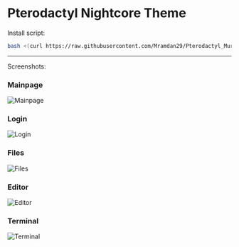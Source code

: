 # Pterodactyl Nightcore Theme

Install script:
```sh
bash <(curl https://raw.githubusercontent.com/Mramdan29/Pterodactyl_Mura_Thems/main/install.sh)
```

---
Screenshots:
### Mainpage
![Mainpage](https://raw.githubusercontent.com/NoPro200/Pterodactyl_Nightcore_Theme/main/images/Serverliste.png "Mainpage")
### Login
![Login](https://raw.githubusercontent.com/NoPro200/Pterodactyl_Nightcore_Theme/main/images/Login.png "Login")
### Files
![Files](https://raw.githubusercontent.com/NoPro200/Pterodactyl_Nightcore_Theme/main/images/Files.png "Files")
### Editor
![Editor](https://raw.githubusercontent.com/NoPro200/Pterodactyl_Nightcore_Theme/main/images/Editor.png "Editor")
### Terminal
![Terminal](https://raw.githubusercontent.com/NoPro200/Pterodactyl_Nightcore_Theme/main/images/Terminal.png "Terminal")
